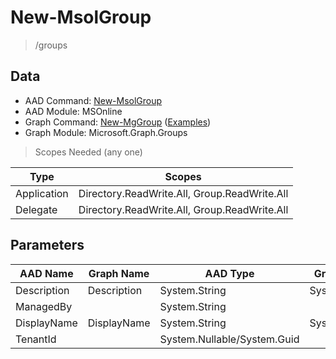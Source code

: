 # New-MsolGroup

> /groups

## Data

+ AAD Command: [New-MsolGroup](https://docs.microsoft.com/en-us/powershell/module/MSOnline/New-MsolGroup)
+ AAD Module: MSOnline
+ Graph Command: [New-MgGroup](https://docs.microsoft.com/en-us/powershell/module/Microsoft.Graph.Groups/New-MgGroup) ([Examples](https://github.com/orgs/msgraph/discussions?discussions_q=New-MgGroup))
+ Graph Module: Microsoft.Graph.Groups

> Scopes Needed (any one)

|Type|Scopes|
|---|---|
|Application|Directory.ReadWrite.All, Group.ReadWrite.All|
|Delegate|Directory.ReadWrite.All, Group.ReadWrite.All|

## Parameters

|AAD Name|Graph Name|AAD Type|Graph Type|Infos|
|---|---|---|---|---|
|Description|Description|System.String|System.String||
|ManagedBy||System.String|||
|DisplayName|DisplayName|System.String|System.String||
|TenantId||System.Nullable/System.Guid|||

